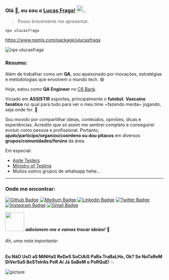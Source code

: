 ### Olá :octopus:, eu sou o [Lucas Fraga!](https://github.com/uLucasFraga?tab=repositories) <img src="https://github.com/TheDudeThatCode/TheDudeThatCode/blob/master/Assets/Hi.gif" width="22px">.

> Posso brevemente me apresentar.


`npx ulucasfraga`

https://www.npmjs.com/package/ulucasfraga


![npx ulucasfraga](https://i.imgur.com/T27IiGt.gif)


### Resumo:

Além de trabalhar como um **QA**, sou apaixonado por inovações, estratégias e metodologias que envolvem o mundo tech. 😆

Hoje, eatou como **QA Engineer** no [C6 Bank](https://www.c6bank.com.br/).

Viciado em **ASSISTIR** esportes, principalmente o **futebol**.
**Vascaíno fanático** no qual para tudo para ver o meu time ~fazendo merda~ jogando, seja onde for. 💢


Sou movido por compartilhar ideias, conteúdos, opiniões, dicas e experiências.
Acredito que só assim me sentirei completo e conseguirei evoluir como pessoa e profissional.
Portanto, **ajudo/participo/organizo/coordeno ou dou pitacos** em diversos **grupos/comunidades/forúns** da área.


Em especial:
- [Agile Testers](https://agiletesters.github.io/)
- [Ministry of Testing](https://www.ministryoftesting.com/)
- Muitos outros grupos de whatsapp hehe...
---

### Onde me encontrar:
[![Github Badge](https://img.shields.io/badge/-@ulucasfraga-000000?style=flat&labelColor=000000&logo=Github&link=https://github.com/ulucasfraga)](https://github.com/ulucasfraga)
[![Medium Badge](https://img.shields.io/badge/-@lucasfraga-000000?style=flat&labelColor=000000&logo=Medium&link=https://medium.com/@lucasfraga)](https://medium.com/@lucasfraga)
[![Linkedin Badge](https://img.shields.io/badge/-ulucasfraga-blue?style=flat&logo=Linkedin&logoColor=white&link=https://www.linkedin.com/in/ulucasfraga/)](https://www.linkedin.com/in/ulucasfraga/)
[![Twitter Badge](https://img.shields.io/badge/-@ulucasfraga-1ca0f1?style=flat&labelColor=1ca0f1&logo=twitter&logoColor=white&link=https://twitter.com/ulucasfraga)](https://twitter.com/ulucasfraga)
[![Instagram Badge](https://img.shields.io/badge/-@lucasfraga-purple?style=flat&logo=instagram&logoColor=white&link=https://instagram.com/lucasfraga/)](https://instagram.com/lucasfraga)
[![Gmail Badge](https://img.shields.io/badge/-ulucasfraga-c14438?style=flat&logo=Gmail&logoColor=white&link=mailto:ulucasfraga@gmail.com)](mailto:ulucasfraga@gmail.com)
<br />


<img src="https://media.giphy.com/media/LnQjpWaON8nhr21vNW/giphy.gif" width="60"> <em><b>adicionem-me e vamos trocar ideías!</b></em> 🖤

###### Ah, uma nota importante:
**Eu NãO UsO aS MiNHaS ReDeS SoCiAiS PaRa TraBaLHo, Ok?
Se NoTaReM DiVerSaS BeSTeIrAs PoR Aí Já SaBeM o PoRQuE!** 💥


![picture](https://raw.githubusercontent.com/saadeghi/saadeghi/master/dino.gif)
<br />
<br />
